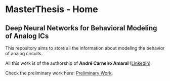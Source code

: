 # MasterThesis - Home
## Deep Neural Networks for Behavioral Modeling of Analog ICs

This repository aims to store all the information about modeling the behavior of analog circuits.

All this work is of the authorship of **André Carneiro Amaral** ([Linkedin](https://www.linkedin.com/in/andrecarneiroamaral/))

Check the preliminary work here: [Preliminary Work](https://github.com/oAndreAmaral/MasterThesis/tree/Preliminary-Report).
